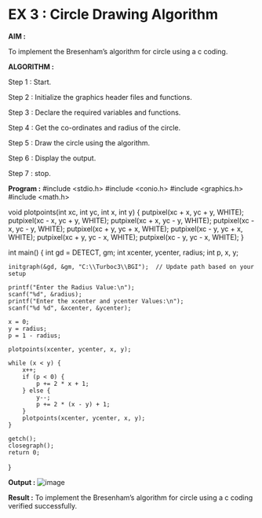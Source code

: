 # EX 3 : Circle Drawing Algorithm

**AIM :**

To  implement the Bresenham’s  algorithm for circle using a c coding.


**ALGORITHM :**

Step 1 : Start.
    
Step 2 : Initialize the graphics header files and functions.
   
Step 3 : Declare the required variables and functions.
 
Step 4 : Get the co-ordinates and radius of the circle.

Step 5 : Draw the circle using the algorithm.

Step  6 : Display the output.
  
Step 7 : stop.

**Program :**
#include <stdio.h>
#include <conio.h>
#include <graphics.h>
#include <math.h>

void plotpoints(int xc, int yc, int x, int y) {
    putpixel(xc + x, yc + y, WHITE);
    putpixel(xc - x, yc + y, WHITE);
    putpixel(xc + x, yc - y, WHITE);
    putpixel(xc - x, yc - y, WHITE);
    putpixel(xc + y, yc + x, WHITE);
    putpixel(xc - y, yc + x, WHITE);
    putpixel(xc + y, yc - x, WHITE);
    putpixel(xc - y, yc - x, WHITE);
}

int main() {
    int gd = DETECT, gm;
    int xcenter, ycenter, radius;
    int p, x, y;

    initgraph(&gd, &gm, "C:\\Turboc3\\BGI");  // Update path based on your setup

    printf("Enter the Radius Value:\n");
    scanf("%d", &radius);
    printf("Enter the xcenter and ycenter Values:\n");
    scanf("%d %d", &xcenter, &ycenter);

    x = 0;
    y = radius;
    p = 1 - radius;

    plotpoints(xcenter, ycenter, x, y);

    while (x < y) {
        x++;
        if (p < 0) {
            p += 2 * x + 1;
        } else {
            y--;
            p += 2 * (x - y) + 1;
        }
        plotpoints(xcenter, ycenter, x, y);
    }

    getch();
    closegraph();
    return 0;
}


**Output :**
![image](https://github.com/user-attachments/assets/ccfdb783-3a19-45d1-8761-c6d3eaabfc10)



**Result :**
To implement the Bresenham’s algorithm for circle using a c coding verified successfully.
